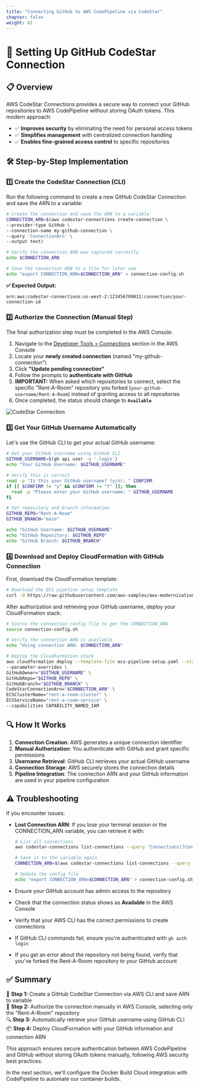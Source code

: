 ```yaml
---
title: "Connecting GitHub to AWS CodePipeline via CodeStar"
chapter: false
weight: 81
---
```


# 🔗 Setting Up GitHub CodeStar Connection

## 📋 Overview

AWS CodeStar Connections provides a secure way to connect your GitHub repositories to AWS CodePipeline without storing OAuth tokens. This modern approach:

- ✅ **Improves security** by eliminating the need for personal access tokens
- ✅ **Simplifies management** with centralized connection handling
- ✅ **Enables fine-grained access control** to specific repositories

## 🛠️ Step-by-Step Implementation

### 1️⃣ Create the CodeStar Connection (CLI)

Run the following command to create a new GitHub CodeStar Connection and save the ARN to a variable:

```bash
# Create the connection and save the ARN to a variable
CONNECTION_ARN=$(aws codestar-connections create-connection \
--provider-type GitHub \
--connection-name my-github-connection \
--query 'ConnectionArn' \
--output text)

# Verify the connection ARN was captured correctly
echo $CONNECTION_ARN

# Save the connection ARN to a file for later use
echo "export CONNECTION_ARN=$CONNECTION_ARN" > connection-config.sh
```

**✅ Expected Output:**
```
arn:aws:codestar-connections:us-west-2:123456789012:connection/your-connection-id
```

### 2️⃣ Authorize the Connection (Manual Step)

The final authorization step must be completed in the AWS Console:

1. Navigate to the [Developer Tools > Connections](https://console.aws.amazon.com/codesuite/settings/connections) section in the AWS Console
2. Locate your **newly created connection** (named "my-github-connection")
3. Click **"Update pending connection"**
4. Follow the prompts to **authenticate with GitHub**
5. **IMPORTANT:** When asked which repositories to connect, select the specific "Rent-A-Room" repository you forked (`your-github-username/Rent-A-Room`) instead of granting access to all repositories
6. Once completed, the status should change to **`Available`**

![CodeStar Connection](/images/codestar-connection.png)

### 3️⃣ Get Your GitHub Username Automatically

Let's use the GitHub CLI to get your actual GitHub username:

```bash
# Get your GitHub username using GitHub CLI
GITHUB_USERNAME=$(gh api user -q '.login')
echo "Your GitHub Username: $GITHUB_USERNAME"

# Verify this is correct
read -p "Is this your GitHub username? (y/n): " CONFIRM
if [[ $CONFIRM != "y" && $CONFIRM != "Y" ]]; then
  read -p "Please enter your GitHub username: " GITHUB_USERNAME
fi

# Set repository and branch information
GITHUB_REPO="Rent-A-Room"
GITHUB_BRANCH="main"

echo "GitHub Username: $GITHUB_USERNAME"
echo "GitHub Repository: $GITHUB_REPO"
echo "GitHub Branch: $GITHUB_BRANCH"
```

### 4️⃣ Download and Deploy CloudFormation with GitHub Connection

First, download the CloudFormation template:

```bash
# Download the ECS pipeline setup template
curl -O https://raw.githubusercontent.com/aws-samples/aws-modernization-with-docker/main/static/infrastructure/ecs-pipeline-setup.yaml
```

After authorization and retrieving your GitHub username, deploy your CloudFormation stack:

```bash
# Source the connection config file to get the CONNECTION_ARN
source connection-config.sh

# Verify the connection ARN is available
echo "Using connection ARN: $CONNECTION_ARN"

# Deploy the CloudFormation stack
aws cloudformation deploy --template-file ecs-pipeline-setup.yaml --stack-name ECSPipelineStack \
--parameter-overrides \
GitHubOwner="$GITHUB_USERNAME" \
GitHubRepo="$GITHUB_REPO" \
GitHubBranch="$GITHUB_BRANCH" \
CodeStarConnectionArn="$CONNECTION_ARN" \
ECSClusterName="rent-a-room-cluster" \
ECSServiceName="rent-a-room-service" \
--capabilities CAPABILITY_NAMED_IAM
```

## 🔍 How It Works

1. **Connection Creation**: AWS generates a unique connection identifier
2. **Manual Authorization**: You authenticate with GitHub and grant specific permissions
3. **Username Retrieval**: GitHub CLI retrieves your actual GitHub username
4. **Connection Storage**: AWS securely stores the connection details
5. **Pipeline Integration**: The connection ARN and your GitHub information are used in your pipeline configuration

## ⚠️ Troubleshooting

If you encounter issues:

- **Lost Connection ARN**: If you lose your terminal session or the CONNECTION_ARN variable, you can retrieve it with:
  ```bash
  # List all connections
  aws codestar-connections list-connections --query "Connections[?ConnectionName=='my-github-connection'].ConnectionArn" --output text
  
  # Save it to the variable again
  CONNECTION_ARN=$(aws codestar-connections list-connections --query "Connections[?ConnectionName=='my-github-connection'].ConnectionArn" --output text)
  
  # Update the config file
  echo "export CONNECTION_ARN=$CONNECTION_ARN" > connection-config.sh
  ```

- Ensure your GitHub account has admin access to the repository
- Check that the connection status shows as **Available** in the AWS Console
- Verify that your AWS CLI has the correct permissions to create connections
- If GitHub CLI commands fail, ensure you're authenticated with `gh auth login`
- If you get an error about the repository not being found, verify that you've forked the Rent-A-Room repository to your GitHub account

## ✅ Summary

🚀 **Step 1:** Create a GitHub CodeStar Connection via AWS CLI and save ARN to variable  
🔗 **Step 2:** Authorize the connection manually in AWS Console, selecting only the "Rent-A-Room" repository  
🔍 **Step 3:** Automatically retrieve your GitHub username using GitHub CLI  
📦 **Step 4:** Deploy CloudFormation with your GitHub information and connection ARN

This approach ensures secure authentication between AWS CodePipeline and GitHub without storing OAuth tokens manually, following AWS security best practices.

In the next section, we'll configure the Docker Build Cloud integration with CodePipeline to automate our container builds.
